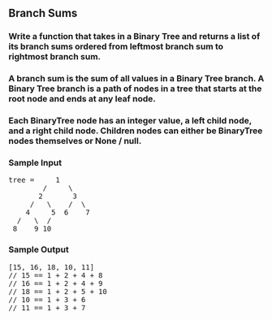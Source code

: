 ## Branch Sums
### Write a function that takes in a Binary Tree and returns a list of its branch sums ordered from leftmost branch sum to rightmost branch sum.

### A branch sum is the sum of all values in a Binary Tree branch. A Binary Tree branch is a path of nodes in a tree that starts at the root node and ends at any leaf node.

### Each <span>BinaryTree</span> node has an integer <span>value</span>, a <span>left</span> child node, and a <span>right</span> child node. Children nodes can either be <span>BinaryTree</span> nodes themselves or <span>None</span> / <span>null</span>.

<h3>Sample Input</h3>
<pre><span class="CodeEditor-promptParameter">tree</span> =     1
        /     \
       2       3
     /   \    /  \
    4     5  6    7
  /   \  /
 8    9 10
</pre>

<h3>Sample Output</h3>
<pre>[15, 16, 18, 10, 11]
<span class="CodeEditor-promptComment">// 15 == 1 + 2 + 4 + 8</span>
<span class="CodeEditor-promptComment">// 16 == 1 + 2 + 4 + 9</span>
<span class="CodeEditor-promptComment">// 18 == 1 + 2 + 5 + 10</span>
<span class="CodeEditor-promptComment">// 10 == 1 + 3 + 6</span>
<span class="CodeEditor-promptComment">// 11 == 1 + 3 + 7</span>
</pre>
